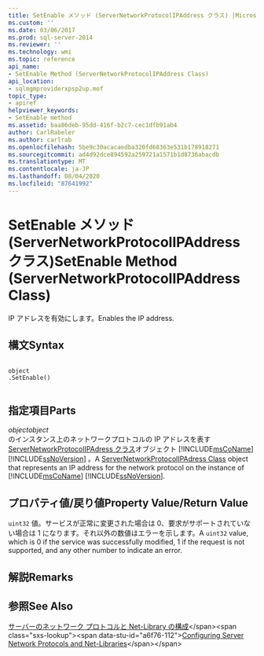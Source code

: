 ```yaml
---
title: SetEnable メソッド (ServerNetworkProtocolIPAddress クラス) |Microsoft Docs
ms.custom: ''
ms.date: 03/06/2017
ms.prod: sql-server-2014
ms.reviewer: ''
ms.technology: wmi
ms.topic: reference
api_name:
- SetEnable Method (ServerNetworkProtocolIPAddress Class)
api_location:
- sqlmgmproviderxpsp2up.mof
topic_type:
- apiref
helpviewer_keywords:
- SetEnable method
ms.assetid: baa86deb-95dd-416f-b2c7-cec1dfb91ab4
author: CarlRabeler
ms.author: carlrab
ms.openlocfilehash: 5be9c30acacaedba320fd68363e531b178918271
ms.sourcegitcommit: ad4d92dce894592a259721a1571b1d8736abacdb
ms.translationtype: MT
ms.contentlocale: ja-JP
ms.lasthandoff: 08/04/2020
ms.locfileid: "87641992"
---
```

# <a name="setenable-method-servernetworkprotocolipaddress-class"></a><span data-ttu-id="a6f76-102">SetEnable メソッド (ServerNetworkProtocolIPAddress クラス)</span><span class="sxs-lookup"><span data-stu-id="a6f76-102">SetEnable Method (ServerNetworkProtocolIPAddress Class)</span></span>
  <span data-ttu-id="a6f76-103">IP アドレスを有効にします。</span><span class="sxs-lookup"><span data-stu-id="a6f76-103">Enables the IP address.</span></span>  
  
## <a name="syntax"></a><span data-ttu-id="a6f76-104">構文</span><span class="sxs-lookup"><span data-stu-id="a6f76-104">Syntax</span></span>  
  
```  
  
object  
.SetEnable()  
  
```  
  
## <a name="parts"></a><span data-ttu-id="a6f76-105">指定項目</span><span class="sxs-lookup"><span data-stu-id="a6f76-105">Parts</span></span>  
 <span data-ttu-id="a6f76-106">*object*</span><span class="sxs-lookup"><span data-stu-id="a6f76-106">*object*</span></span>  
 <span data-ttu-id="a6f76-107">のインスタンス上のネットワークプロトコルの IP アドレスを表す[ServerNetworkProtocolIPAdress クラス](servernetworkprotocolipaddress-class.md)オブジェクト [!INCLUDE[msCoName](../../../includes/msconame-md.md)] [!INCLUDE[ssNoVersion](../../../includes/ssnoversion-md.md)] 。</span><span class="sxs-lookup"><span data-stu-id="a6f76-107">A [ServerNetworkProtocolIPAdress Class](servernetworkprotocolipaddress-class.md) object that represents an IP address for the network protocol on the instance of [!INCLUDE[msCoName](../../../includes/msconame-md.md)] [!INCLUDE[ssNoVersion](../../../includes/ssnoversion-md.md)].</span></span>  
  
## <a name="property-valuereturn-value"></a><span data-ttu-id="a6f76-108">プロパティ値/戻り値</span><span class="sxs-lookup"><span data-stu-id="a6f76-108">Property Value/Return Value</span></span>  
 <span data-ttu-id="a6f76-109">`uint32` 値。サービスが正常に変更された場合は 0、要求がサポートされていない場合は 1 になります。それ以外の数値はエラーを示します。</span><span class="sxs-lookup"><span data-stu-id="a6f76-109">A `uint32` value, which is 0 if the service was successfully modified, 1 if the request is not supported, and any other number to indicate an error.</span></span>  
  
## <a name="remarks"></a><span data-ttu-id="a6f76-110">解説</span><span class="sxs-lookup"><span data-stu-id="a6f76-110">Remarks</span></span>  
  
## <a name="see-also"></a><span data-ttu-id="a6f76-111">参照</span><span class="sxs-lookup"><span data-stu-id="a6f76-111">See Also</span></span>  
 <span data-ttu-id="a6f76-112">[サーバーのネットワーク プロトコルと Net-Library の構成](https://msdn.microsoft.com/library/ms177485\(v=sql.100\).aspx)</span><span class="sxs-lookup"><span data-stu-id="a6f76-112">[Configuring Server Network Protocols and Net-Libraries](https://msdn.microsoft.com/library/ms177485\(v=sql.100\).aspx)</span></span>  
  
  
